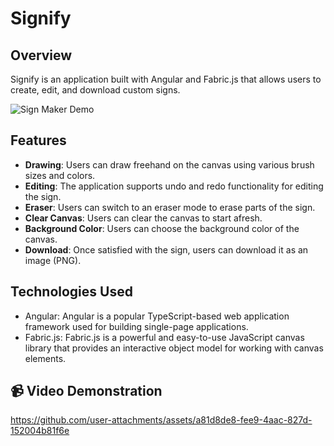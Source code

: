 # Signify

## Overview
Signify is an application built with Angular and Fabric.js that allows users to create, edit, and download custom signs.

![Sign Maker Demo](demo.gif)

## Features

- **Drawing**: Users can draw freehand on the canvas using various brush sizes and colors.
- **Editing**: The application supports undo and redo functionality for editing the sign.
- **Eraser**: Users can switch to an eraser mode to erase parts of the sign.
- **Clear Canvas**: Users can clear the canvas to start afresh.
- **Background Color**: Users can choose the background color of the canvas.
- **Download**: Once satisfied with the sign, users can download it as an image (PNG).

## Technologies Used

- Angular: Angular is a popular TypeScript-based web application framework used for building single-page applications.
- Fabric.js: Fabric.js is a powerful and easy-to-use JavaScript canvas library that provides an interactive object model for working with canvas elements.

## 📹 Video Demonstration
https://github.com/user-attachments/assets/a81d8de8-fee9-4aac-827d-152004b81f6e




